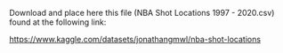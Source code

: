 Download and place here this file (NBA Shot Locations 1997 - 2020.csv) found at the following link:

https://www.kaggle.com/datasets/jonathangmwl/nba-shot-locations